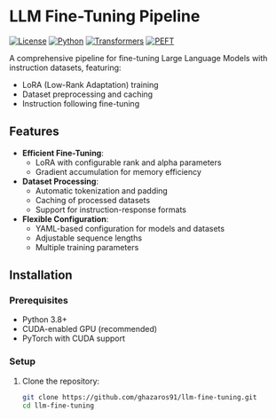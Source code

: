 # LLM Fine-Tuning Pipeline

[![License](https://img.shields.io/badge/license-MIT-blue.svg)](LICENSE)
[![Python](https://img.shields.io/badge/python-3.8%2B-blue)](https://www.python.org/)
[![Transformers](https://img.shields.io/badge/🤗%20Transformers-supported-yellow)](https://huggingface.co/docs/transformers)
[![PEFT](https://img.shields.io/badge/PEFT-LoRA%20support-red)](https://github.com/huggingface/peft)

A comprehensive pipeline for fine-tuning Large Language Models with instruction datasets, featuring:
- LoRA (Low-Rank Adaptation) training
- Dataset preprocessing and caching
- Instruction following fine-tuning

## Features
- **Efficient Fine-Tuning**:
  - LoRA with configurable rank and alpha parameters
  - Gradient accumulation for memory efficiency
- **Dataset Processing**:
  - Automatic tokenization and padding
  - Caching of processed datasets
  - Support for instruction-response formats
- **Flexible Configuration**:
  - YAML-based configuration for models and datasets
  - Adjustable sequence lengths
  - Multiple training parameters

## Installation

### Prerequisites
- Python 3.8+
- CUDA-enabled GPU (recommended)
- PyTorch with CUDA support

### Setup
1. Clone the repository:
   ```bash
   git clone https://github.com/ghazaros91/llm-fine-tuning.git
   cd llm-fine-tuning
